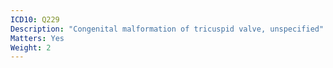 ```yaml
---
ICD10: Q229
Description: "Congenital malformation of tricuspid valve, unspecified"
Matters: Yes
Weight: 2
---
```


